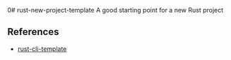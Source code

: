 0# rust-new-project-template
A good starting point for a new Rust project

## References

* [rust-cli-template](https://github.com/kbknapp/rust-cli-template)
